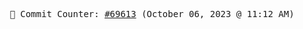 <p align="center">
    <samp>
        📮 Commit Counter: <a href="https://github.com/Javascript-void0/Javascript-void0/commits/main">#69613</a> (October 06, 2023 @ 11:12 AM)
    </samp>
</p>